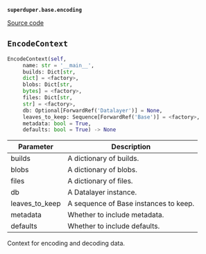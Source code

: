 **`superduper.base.encoding`** 

[Source code](https://github.com/superduper-io/superduper/blob/main/superduper/base/encoding.py)

## `EncodeContext` 

```python
EncodeContext(self,
     name: str = '__main__',
     builds: Dict[str,
     dict] = <factory>,
     blobs: Dict[str,
     bytes] = <factory>,
     files: Dict[str,
     str] = <factory>,
     db: Optional[ForwardRef('Datalayer')] = None,
     leaves_to_keep: Sequence[ForwardRef('Base')] = <factory>,
     metadata: bool = True,
     defaults: bool = True) -> None
```
| Parameter | Description |
|-----------|-------------|
| builds | A dictionary of builds. |
| blobs | A dictionary of blobs. |
| files | A dictionary of files. |
| db | A Datalayer instance. |
| leaves_to_keep | A sequence of Base instances to keep. |
| metadata | Whether to include metadata. |
| defaults | Whether to include defaults. |

Context for encoding and decoding data.

